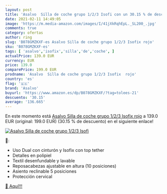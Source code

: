 ```yaml
---
layout: post
title: 'Asalvo  Silla de coche grupo 1/2/3 Isofi con un 30.15 % de descuento'
date: 2021-02-11 14:49:05
image: 'https://m.media-amazon.com/images/I/41jXkRqhEpL._SL200_.jpg'
comments: true
category: ofertas
author: ring
slug: 'B078GMZKXF-es Asalvo Silla de coche grupo 1/2/3 Isofix rojo'
sku: 'B078GMZKXF-es'
tags: [ 'asalvo','isofix','silla','de','coche', ]
actualPrice: 139.0 EUR
currency: EUR
price: 139.0
comparePrice: 199.0 EUR
prodname: 'Asalvo  Silla de coche grupo 1/2/3 Isofix  rojo'
country: 'es'
flag: '🇪🇸'
brand: 'Asalvo'
buyurl: 'https://www.amazon.es/dp/B078GMZKXF/?tag=tolees-21'
descuento: '30.15'
average: '136.665'
---
```


En este momento está [Asalvo  Silla de coche grupo 1/2/3 Isofix  rojo](https://www.amazon.es/dp/B078GMZKXF/?tag=tolees-21) a 139.0 EUR (original: 199.0 EUR) (30.15 %  de descuento) en el siguiente enlace!

[![Asalvo  Silla de coche grupo 1/2/3 Isofi](https://m.media-amazon.com/images/I/41jXkRqhEpL._SL200_.jpg)](https://www.amazon.es/dp/B078GMZKXF/?tag=tolees-21)

🔎:

- Uso Dual con cinturón y Isofix con top tether
- Detalles en polipiel
- Textil desenfundable y lavable
- Reposacabezas ajustable en altura (10 posiciones)
- Asiento reclinable 5 posiciones
- Protección cervical

[🛒 Aquí!!!](https://www.amazon.es/dp/B078GMZKXF/?tag=tolees-21)
